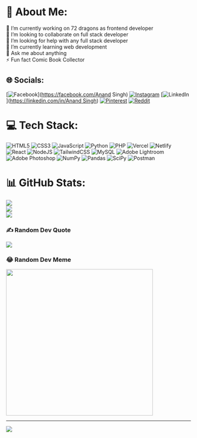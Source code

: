 # 💫 About Me:
🔭 I’m currently working on 72 dragons as frontend developer<br>👯 I’m looking to collaborate on full stack developer<br>🤝 I’m looking for help with any full stack developer<br>🌱 I’m currently learning web development<br>💬 Ask me about anything<br>⚡ Fun fact Comic Book Collector


## 🌐 Socials:
[![Facebook](https://img.shields.io/badge/Facebook-%231877F2.svg?logo=Facebook&logoColor=white)](https://facebook.com/Anand Singh) [![Instagram](https://img.shields.io/badge/Instagram-%23E4405F.svg?logo=Instagram&logoColor=white)](https://instagram.com/_anand.402) [![LinkedIn](https://img.shields.io/badge/LinkedIn-%230077B5.svg?logo=linkedin&logoColor=white)]([https://linkedin.com/in/Anand Singh](https://www.linkedin.com/in/anand-singh-493016241/)) [![Pinterest](https://img.shields.io/badge/Pinterest-%23E60023.svg?logo=Pinterest&logoColor=white)](https://pinterest.com/anand) [![Reddit](https://img.shields.io/badge/Reddit-%23FF4500.svg?logo=Reddit&logoColor=white)](https://reddit.com/user/anand1442) 

# 💻 Tech Stack:
![HTML5](https://www.vectorlogo.zone/logos/w3_html5/w3_html5-icon.svg) ![CSS3](https://www.vectorlogo.zone/logos/w3_css/w3_css-icon.svg) ![JavaScript](https://www.vectorlogo.zone/logos/javascript/javascript-icon.svg) ![Python](https://www.vectorlogo.zone/logos/python/python-horizontal.svg) ![PHP](https://www.vectorlogo.zone/logos/php/php-horizontal.svg) ![Vercel](https://img.shields.io/badge/vercel-%23000000.svg?style=flat&logo=vercel&logoColor=white) ![Netlify](https://img.shields.io/badge/netlify-%23000000.svg?style=flat&logo=netlify&logoColor=#00C7B7) ![React](https://img.shields.io/badge/react-%2320232a.svg?style=flat&logo=react&logoColor=%2361DAFB) ![NodeJS](https://img.shields.io/badge/node.js-6DA55F?style=flat&logo=node.js&logoColor=white) ![TailwindCSS](https://img.shields.io/badge/tailwindcss-%2338B2AC.svg?style=flat&logo=tailwind-css&logoColor=white) ![MySQL](https://img.shields.io/badge/mysql-%2300f.svg?style=flat&logo=mysql&logoColor=white) ![Adobe Lightroom](https://img.shields.io/badge/Adobe%20Lightroom-31A8FF.svg?style=flat&logo=Adobe%20Lightroom&logoColor=white) ![Adobe Photoshop](https://img.shields.io/badge/adobephotoshop-%2331A8FF.svg?style=flat&logo=adobephotoshop&logoColor=white) ![NumPy](https://img.shields.io/badge/numpy-%23013243.svg?style=flat&logo=numpy&logoColor=white) ![Pandas](https://img.shields.io/badge/pandas-%23150458.svg?style=flat&logo=pandas&logoColor=white) ![SciPy](https://img.shields.io/badge/SciPy-%230C55A5.svg?style=flat&logo=scipy&logoColor=%white) ![Postman](https://img.shields.io/badge/Postman-FF6C37?style=flat&logo=postman&logoColor=white)
# 📊 GitHub Stats:
![](https://github-readme-stats.vercel.app/api?username=anand-144&theme=radical&hide_border=false&include_all_commits=false&count_private=false)<br/>
![](https://github-readme-streak-stats.herokuapp.com/?user=anand-144&theme=radical&hide_border=false)<br/>
![](https://github-readme-stats.vercel.app/api/top-langs/?username=anand-144&theme=radical&hide_border=false&include_all_commits=false&count_private=false&layout=compact)

### ✍️ Random Dev Quote
![](https://quotes-github-readme.vercel.app/api?type=vetical&theme=radical)

### 😂 Random Dev Meme
<img src='https://randommeme-five.vercel.app/' style="height: 400px;"/>

---
[![](https://visitcount.itsvg.in/api?id=Anand&icon=6&color=11)](https://visitcount.itsvg.in)

